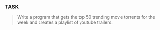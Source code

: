 ### TASK

>Write a program that gets the top 50 trending movie torrents for the week and creates a playlist of youtube trailers.

